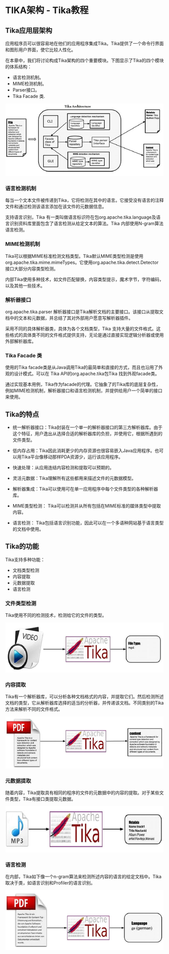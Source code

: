 # TIKA架构 - Tika教程

## Tika应用层架构

应用程序员可以很容易地在他们的应用程序集成Tika。Tika提供了一个命令行界面和图形用户界面，使它比较人性化。

在本章中，我们将讨论构成Tika架构的四个重要模块。下图显示了Tika的四个模块的体系结构：

*   语言检测机制。
*   MIME检测机制。
*   Parser接口。
*   Tika Facade 类.

![Tika Architecture](../img/0I32U4M-0.jpg)

### 语言检测机制

每当一个文本文件被传递到Tika，它将检测在其中的语言。它接受没有语言的注释文件和通过检测该语言添加在该文件的元数据信息。

支持语言识别，Tika 有一类叫做语言标识符在包org.apache.tika.language及语言识别资料库里面包含了语言检测从给定文本的算法。Tika 内部使用N-gram算法语言检测。

### MIME检测机制

Tika可以根据MIME标准检测文档类型。Tika默认MIME类型检测是使用org.apache.tika.mime.mimeTypes。它使用org.apache.tika.detect.Detector 接口大部分内容类型检测。

内部Tika使用多种技术，如文件匹配替换，内容类型提示，魔术字节，字符编码，以及其他一些技术。

### 解析器接口

org.apache.tika.parser 解析器接口是Tika解析文档的主要接口。该接口从提取文档中的文本和元数据，并总结了其对外部用户愿意写解析器插件。

采用不同的具体解析器类，具体为各个文档类型，Tika 支持大量的文件格式。这些格式的具体类不同的文件格式提供支持，无论是通过直接实现逻辑分析器或使用外部解析器库。

### Tika Facade 类

使用的Tika facade类是从Java调用Tika的最简单和直接的方式，而且也沿用了外观的设计模式。可以在 Tika API的org.apache.tika包Tika 找到外观facade类。

通过实现基本用例，Tika作为facade的代理。它抽象了的Tika库的底层复杂性，例如MIME检测机制，解析器接口和语言检测机制，并提供给用户一个简单的接口来使用。

## Tika的特点

*   统一解析器接口：Tika封装在一个单一的解析器接口的第三方解析器库。由于这个特征，用户逸出从选择合适的解析器库的负担，并使用它，根据所遇到的文件类型。

*   低内存占用：Tika因此消耗更少的内存资源也很容易嵌入Java应用程序。也可以用Tika平台像移动那样PDA资源少，运行该应用程序。

*   快速处理：从应用连结内容检测和提取可以预期的。

*   灵活元数据：Tika理解所有这些都用来描述文件的元数据模型。

*   解析器集成：Tika可以使用可在单一应用程序中每个文件类型的各种解析器库。

*   MIME类型检测： Tika可以检测并从所有包括在MIME标准的媒体类型中提取内容。

*   语言检测： Tika包括语言识别功能，因此可以在一个多语种网站基于语言类型的文档中使用。

## Tika的功能

Tika支持多种功能：

*   文档类型检测
*   内容提取
*   元数据提取
*   语言检测

### 文件类型检测

Tika使用不同的检测技术，检测给它的文件的类型。

![Detection](../img/1-1411140I521G6.jpg)

### 内容提取

Tika有一个解析器库，可以分析各种文档格式的内容，并提取它们。然后检测所述文档的类型，它从解析器库选择的适当的分析器，并传递该文档。不同类别的Tika方法来解析不同的文件格式。

![Extraction](../img/0I32V649-2.jpg)

### 元数据提取

随着内容，Tika提取具有相同的程序的文件的元数据中的内容的提取。对于某些文件类型，Tika有接口类提取元数据。

![Extraction1](../img/0I32Q3Z-3.jpg)

### 语言检测

在内部，Tika如下像一个n-gram算法来检测所述内容的语言的给定文档中。Tika取决于类，如语言识别和Profiler的语言识别。

![Detection1](../img/0I32R3C-4.jpg)   